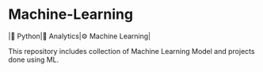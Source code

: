 # Machine-Learning

|🐍 Python|🔬 Analytics|⚙️ Machine Learning|


This repository includes collection of Machine Learning Model and projects done using ML.
